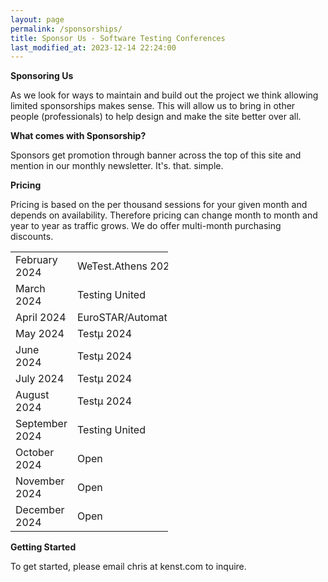 ```yaml
---
layout: page
permalink: /sponsorships/
title: Sponsor Us - Software Testing Conferences
last_modified_at: 2023-12-14 22:24:00
---
```


**Sponsoring Us**

As we look for ways to maintain and build out the project we think allowing limited sponsorships makes sense. This will
allow us to bring in other people (professionals) to help design and make the site better over all.

**What comes with Sponsorship?**

Sponsors get promotion through banner across the top of this site and mention in our monthly newsletter. It's. that.
simple.

**Pricing**

Pricing is based on the per thousand sessions for your given month and depends on availability. Therefore pricing can
change month to month and year to year as traffic grows. We do offer multi-month purchasing discounts.

<table style="width:50%" align="center">
  <tr>
    <td>February 2024</td>
    <td>WeTest.Athens 2024</td>
  </tr>
  <tr>
    <td>March 2024</td>
    <td>Testing United</td>
  </tr>
    <tr>
    <td>April 2024</td>
    <td>EuroSTAR/AutomationSTAR</td>
  </tr>
  <tr>
    <td>May 2024</td>
    <td>Testμ 2024</td>
  </tr>
  <tr>
    <td>June 2024</td>
    <td>Testμ 2024</td>
  </tr>
  <tr>
    <td>July 2024</td>
    <td>Testμ 2024</td>
  </tr>
  <tr>
    <td>August 2024</td>
    <td>Testμ 2024</td>
  </tr>
  <tr>
    <td>September 2024</td>
    <td>Testing United</td>
  </tr>
  <tr>
    <td>October 2024</td>
    <td>Open</td>
  </tr>
  <tr>
    <td>November 2024</td>
    <td>Open</td>
  </tr>
  <tr>
    <td>December 2024</td>
    <td>Open</td>
  </tr>
</table>

**Getting Started**

To get started, please email chris at kenst.com to inquire.
